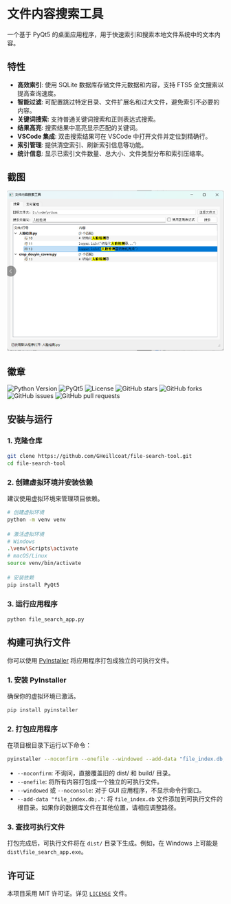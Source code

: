 # 文件内容搜索工具

一个基于 PyQt5 的桌面应用程序，用于快速索引和搜索本地文件系统中的文本内容。

## 特性

- **高效索引**: 使用 SQLite 数据库存储文件元数据和内容，支持 FTS5 全文搜索以提高查询速度。
- **智能过滤**: 可配置跳过特定目录、文件扩展名和过大文件，避免索引不必要的内容。
- **关键词搜索**: 支持普通关键词搜索和正则表达式搜索。
- **结果高亮**: 搜索结果中高亮显示匹配的关键词。
- **VSCode 集成**: 双击搜索结果可在 VSCode 中打开文件并定位到精确行。
- **索引管理**: 提供清空索引、刷新索引信息等功能。
- **统计信息**: 显示已索引文件数量、总大小、文件类型分布和索引压缩率。

## 截图

![Screenshot](1752730596557.png)

## 徽章

![Python Version](https://img.shields.io/badge/Python-3.x-blue.svg)
![PyQt5](https://img.shields.io/badge/PyQt5-5.x-green.svg)
![License](https://img.shields.io/badge/License-MIT-yellow.svg)
![GitHub stars](https://img.shields.io/github/stars/GHeillcoat/file-search-tool?style=social)
![GitHub forks](https://img.shields.io/github/forks/GHeillcoat/file-search-tool?style=social)
![GitHub issues](https://img.shields.io/github/issues/GHeillcoat/file-search-tool)
![GitHub pull requests](https://img.shields.io/github/issues-pr/GHeillcoat/file-search-tool)

## 安装与运行

### 1. 克隆仓库

```bash
git clone https://github.com/GHeillcoat/file-search-tool.git
cd file-search-tool
```

### 2. 创建虚拟环境并安装依赖

建议使用虚拟环境来管理项目依赖。

```bash
# 创建虚拟环境
python -m venv venv

# 激活虚拟环境
# Windows
.\venv\Scripts\activate
# macOS/Linux
source venv/bin/activate

# 安装依赖
pip install PyQt5
```

### 3. 运行应用程序

```bash
python file_search_app.py
```

## 构建可执行文件

你可以使用 [PyInstaller](https://pyinstaller.org/) 将应用程序打包成独立的可执行文件。

### 1. 安装 PyInstaller

确保你的虚拟环境已激活。

```bash
pip install pyinstaller
```

### 2. 打包应用程序

在项目根目录下运行以下命令：

```bash
pyinstaller --noconfirm --onefile --windowed --add-data "file_index.db;." file_search_app.py
```

- `--noconfirm`: 不询问，直接覆盖旧的 dist/ 和 build/ 目录。
- `--onefile`: 将所有内容打包成一个独立的可执行文件。
- `--windowed` 或 `--noconsole`: 对于 GUI 应用程序，不显示命令行窗口。
- `--add-data "file_index.db;."`: 将 `file_index.db` 文件添加到可执行文件的根目录。如果你的数据库文件在其他位置，请相应调整路径。

### 3. 查找可执行文件

打包完成后，可执行文件将在 `dist/` 目录下生成。例如，在 Windows 上可能是 `dist\file_search_app.exe`。

## 许可证

本项目采用 MIT 许可证。详见 [`LICENSE`](LICENSE) 文件。